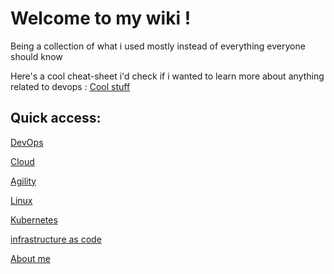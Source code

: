 # Welcome to my wiki !    

Being a collection of what i used mostly instead of everything everyone should know

Here's a cool cheat-sheet i'd check if i wanted to learn more about anything related to devops : [Cool stuff](https://lzone.de/cheat-sheet.html)

## Quick access:


[DevOps  ](/devops/index.md)

[Cloud  ](/cloud/index.md)

[Agility  ](/agility/index.md)

[Linux  ](/Linux/index.md)

[Kubernetes  ](/kubernetes/index.md)

[infrastructure as code  ](/iac/index.md)



[About me](about.md)